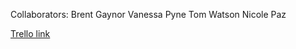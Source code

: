 Collaborators: Brent Gaynor
               Vanessa Pyne
               Tom Watson
               Nicole Paz

[Trello link](https://trello.com/b/AnG3AtAl/social-network)
